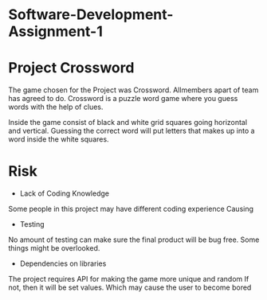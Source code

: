 # Software-Development-Assignment-1

# Project Crossword
The game chosen for the Project was Crossword. Allmembers apart of team has agreed to do.
Crossword is a puzzle word game where you guess words with the help of clues.

Inside the game consist of black and white grid squares going horizontal and vertical. 
Guessing the correct word will put letters that makes up into a word inside the white squares.

# Risk 

- Lack of Coding Knowledge
  
Some people in this project may have different coding experience
Causing

- Testing

No amount of testing can make sure the final product will be bug free. Some things might be overlooked.

- Dependencies on libraries

The project requires API for making the game more unique and random
If not, then it will be set values.
Which may cause the user to become bored

  
